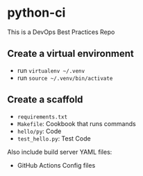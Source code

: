 # python-ci
This is a DevOps Best Practices Repo

## Create a virtual environment
* run `virtualenv ~/.venv`
* run `source ~/.venv/bin/activate`

## Create a scaffold 
* `requirements.txt`
* `Makefile`: Cookbook that runs commands
* `hello/py`: Code
* `test_hello.py`: Test Code

Also include build server YAML files:

* GitHub Actions Config files
